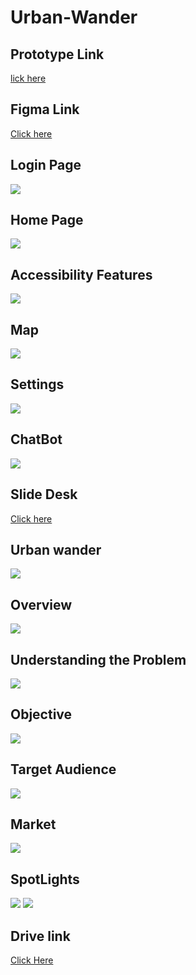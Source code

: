 # Urban-Wander

## Prototype Link
[lick here](https://www.figma.com/proto/PgElStuj12bRJWbsNVxfS1/Untitled?node-id=1-3&p=f&t=PS8qy0FfGDnWGRCs-1&scaling=scale-down&content-scaling=fixed&page-id=0%3A1&starting-point-node-id=1%3A2)

## Figma Link
[Click here](https://www.figma.com/design/PgElStuj12bRJWbsNVxfS1/Untitled?node-id=0-1&p=f&t=TUvgvlvoP1gHau46-0)

## Login Page
<img src="./Login page.png">

## Home Page
<img src="./Home page.png">

## Accessibility Features
<img src="./AllThings.png">

## Map
<img src="./Map.png">

## Settings
<img src="./Settings.png">

## ChatBot
<img src="./ChatBot.png">

## Slide Desk
[Click here](https://docs.google.com/presentation/d/1mcYsL3_UoABX2fj_lAKZwPd1zbFo6lKALmJN4xlXseA/edit?usp=sharing)

## Urban wander
<img src="./Urban Wander.png">

## Overview
<img src="./Overview.png">

## Understanding the Problem
<img src="./UnderStanding The Problems.png">

## Objective
<img src="./Objective.png">

## Target Audience
<img src="./Target Audience.png">

## Market
<img src="./Market.png">

## SpotLights
<img src="./SpotLight on Desktop.png">
<img src="./SpotLight on Mobile.png">

## Drive link
[Click Here](https://drive.google.com/file/d/1cteC1JGbz0wD3_bjjaCF6KDEk7Kw8xKZ/view?usp=sharing)